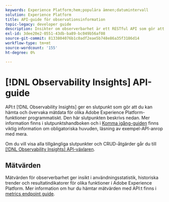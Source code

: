 ```yaml
---
keywords: Experience Platform;hem;populära ämnen;datumintervall
solution: Experience Platform
title: API-guide för observationsinformation
topic-legacy: developer guide
description: Insikter om observerbarhet är ett RESTful API som gör att utvecklare kan visa viktiga mätvärden för observerbarhet i Adobe Experience Platform. Dessa mätvärden ger insikter i statistik om plattformsanvändning, hälsokontroller för plattformstjänster, historiska trender och resultatindikatorer för olika plattformsfunktioner.
exl-id: 3dee20e2-0551-43db-ba89-bc049b56af08
source-git-commit: 8133804076b1c0adf2eae5b748e86a35f3186d14
workflow-type: tm+mt
source-wordcount: '155'
ht-degree: 0%

---
```


# [!DNL Observability Insights] API-guide

API:t [!DNL Observability Insights] ger en slutpunkt som gör att du kan hämta och övervaka mätdata för olika Adobe Experience Platform-funktioner programmatiskt. Den här slutpunkten beskrivs nedan. Mer information finns i slutpunktshandboken och i [Komma igång-guiden](./getting-started.md) finns viktig information om obligatoriska huvuden, läsning av exempel-API-anrop med mera.

Om du vill visa alla tillgängliga slutpunkter och CRUD-åtgärder går du till [[!DNL Observability Insights] API-växlaren](https://www.adobe.io/experience-platform-apis/references/observability-insights/).

## Mätvärden

Mätvärden för observerbarhet ger insikt i användningsstatistik, historiska trender och resultatindikatorer för olika funktioner i Adobe Experience Platform. Mer information om hur du hämtar mätvärden med API:t finns i [metrics endpoint guide](./metrics.md).
